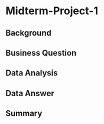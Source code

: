# Midterm-Project-1

## Background

## Business Question

## Data Analysis

## Data Answer

## Summary

